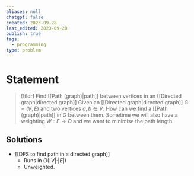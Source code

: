 ```yaml
---
aliases: null
chatgpt: false
created: 2023-09-28
last_edited: 2023-09-28
publish: true
tags:
  - programming
type: problem
---
```

# Statement

> [!tldr] Find [[Path (graph)|path]] between vertices in an [[Directed graph|directed graph]]
> Given an [[Directed graph|directed graph]] $G = (V,E)$ and two vertices $a,b \in V$. How can we find a [[Path (graph)|path]] in $G$ between them. Sometime we will also have a weighting $W: E \rightarrow D$ and we want to minimise the path length.

## Solutions

- [[DFS to find path in a directed graph]]
	- Runs in $O(\vert V \vert \cdot \vert E \vert)$
	- Unweighted.
